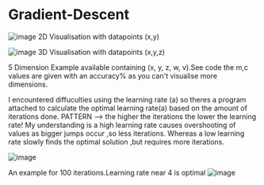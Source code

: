 # Gradient-Descent
![image](https://github.com/user-attachments/assets/2e73d116-f501-4b27-8918-997df8eb1bad)
2D Visualisation with datapoints (x,y)

![image](https://github.com/user-attachments/assets/f5844f75-6277-4af8-8fdd-7f71bbd6083c)
3D Visualisation with datapoints (x,y,z)

5 Dimension Example available containing (x, y, z, w, v).See code the m,c values are given with an accuracy% as you can't visualise more dimensions.

I encountered diffuculties using the learning rate (a) so theres a program attached to calculate the optimal learning rate(a) based on the amount of iterations done.
PATTERN --> the higher the iterations the lower the learning rate!
My understanding is a high learning rate causes overshooting of values as bigger jumps occur ,so less iterations.
Whereas a low learning rate slowly finds the optimal solution ,but requires more iterations.


![image](https://github.com/user-attachments/assets/cd04b396-b065-4b8d-93a3-d96668adab1b)


An example for 100 iterations.Learning rate near 4 is optimal
![image](https://github.com/user-attachments/assets/e354cdb6-8552-4454-8eb0-8b4f5abed709)

